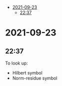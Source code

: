 -   [2021-09-23](#section)
    -   [22:37](#section-1)














2021-09-23
==========

22:37
-----

To look up:

-   Hilbert symbol
-   Norm-residue symbol
